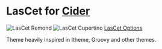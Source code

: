 # LasCet for [Cider](https://cider.sh/)
![LasCet Remond](https://raw.githubusercontent.com/mefsaal/LasCet-Theme/main/Images/Image1.png)
![LasCet Cupertino](https://raw.githubusercontent.com/mefsaal/LasCet-Theme/main/Images/Image2.png)
[LasCet Options](https://raw.githubusercontent.com/mefsaal/LasCet-Theme/main/Images/Image3.png)






Theme heavily inspired in Itheme, Groovy and other themes.
